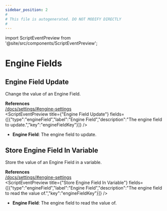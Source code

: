 ```yaml
---
sidebar_position: 2
#
# This file is autogenerated. DO NOT MODIFY DIRECTLY
#
---
```


import ScriptEventPreview from '@site/src/components/ScriptEventPreview';

# Engine Fields

## Engine Field Update
Change the value of an Engine Field.

**References**  
[/docs/settings/#engine-settings](/docs/settings/#engine-settings)  
<ScriptEventPreview title={"Engine Field Update"} fields={[{"type":"engineField","label":"Engine Field","description":"The engine field to update.","key":"engineFieldKey"}]} />

- **Engine Field**: The engine field to update.  

## Store Engine Field In Variable
Store the value of an Engine Field in a variable.

**References**  
[/docs/settings/#engine-settings](/docs/settings/#engine-settings)  
<ScriptEventPreview title={"Store Engine Field In Variable"} fields={[{"type":"engineField","label":"Engine Field","description":"The engine field to read the value of.","key":"engineFieldKey"}]} />

- **Engine Field**: The engine field to read the value of.  

